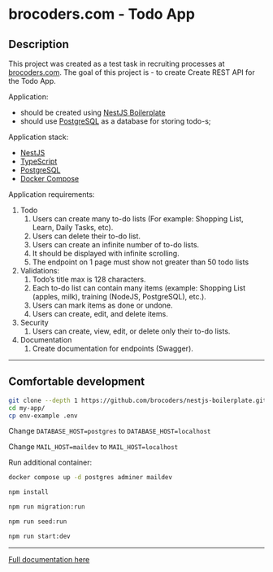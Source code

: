 # brocoders.com - Todo App

## Description

This project was created as a test task in recruiting processes at [brocoders.com](https://brocoders.com/).
The goal of this project is - to create Create REST API for the Todo App.

Application:

- should be created using [NestJS Boilerplate](https://github.com/brocoders/nestjs-boilerplate)
- should use [PostgreSQL](https://www.postgresql.org/) as a database for storing  todo-s;  

Application stack:

- [NestJS](https://redux.js.org/)
- [TypeScript](https://www.typescriptlang.org/)
- [PostgreSQL](https://www.postgresql.org/)
- [Docker Compose](https://docs.docker.com/compose/)

Application requirements:

1. Todo
    1. Users can create many to-do lists (For example: Shopping List, Learn, Daily Tasks, etc).
    2. Users can delete their to-do list.
    3. Users can create an infinite number of to-do lists.
    4. It should be displayed with infinite scrolling.
    5. The endpoint on 1 page must show not greater than 50 todo lists
2. Validations:
    1. Todo’s title max is 128 characters.
    2. Each to-do list can contain many items (example: Shopping List (apples, milk), training (NodeJS, PostgreSQL), etc.).
    3. Users can mark items as done or undone.
    4. Users can create, edit, and delete items.
3. Security
    1. Users can create, view, edit, or delete only their to-do lists.
4. Documentation
    1. Create documentation for endpoints (Swagger).

---

## Comfortable development

```bash
git clone --depth 1 https://github.com/brocoders/nestjs-boilerplate.git my-app
cd my-app/
cp env-example .env
```

Change `DATABASE_HOST=postgres` to `DATABASE_HOST=localhost`

Change `MAIL_HOST=maildev` to `MAIL_HOST=localhost`

Run additional container:

```bash
docker compose up -d postgres adminer maildev
```

```bash
npm install

npm run migration:run

npm run seed:run

npm run start:dev
```

---

[Full documentation here](https://github.com/brocoders/nestjs-boilerplate)
